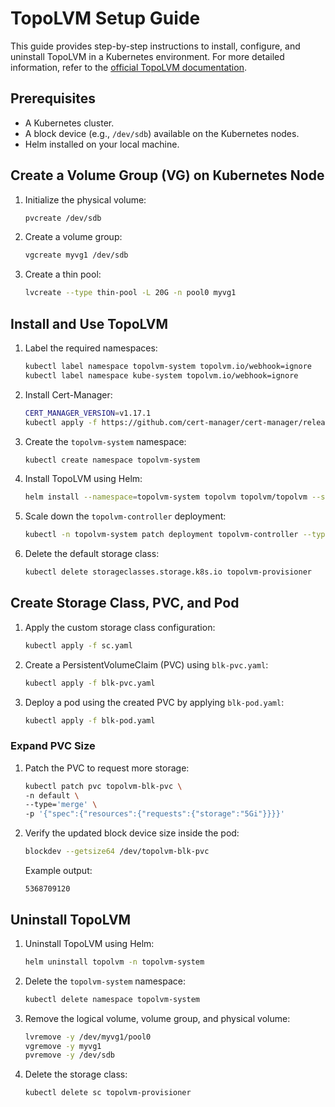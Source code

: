 # TopoLVM Setup Guide

This guide provides step-by-step instructions to install, configure, and uninstall TopoLVM in a Kubernetes environment. For more detailed information, refer to the [official TopoLVM documentation](https://github.com/topolvm/topolvm/blob/v0.36.4/docs/getting-started.md).

## Prerequisites

- A Kubernetes cluster.
- A block device (e.g., `/dev/sdb`) available on the Kubernetes nodes.
- Helm installed on your local machine.

## Create a Volume Group (VG) on Kubernetes Node

1. Initialize the physical volume:
   ```bash
   pvcreate /dev/sdb
   ```
2. Create a volume group:
   ```bash
   vgcreate myvg1 /dev/sdb
   ```
3. Create a thin pool:
   ```bash
   lvcreate --type thin-pool -L 20G -n pool0 myvg1
   ```

## Install and Use TopoLVM

1. Label the required namespaces:
   ```bash
   kubectl label namespace topolvm-system topolvm.io/webhook=ignore
   kubectl label namespace kube-system topolvm.io/webhook=ignore
   ```
2. Install Cert-Manager:
   ```bash
   CERT_MANAGER_VERSION=v1.17.1
   kubectl apply -f https://github.com/cert-manager/cert-manager/releases/download/${CERT_MANAGER_VERSION}/cert-manager.crds.yaml
   ```
3. Create the `topolvm-system` namespace:
   ```bash
   kubectl create namespace topolvm-system
   ```
4. Install TopoLVM using Helm:
   ```bash
   helm install --namespace=topolvm-system topolvm topolvm/topolvm --set cert-manager.enabled=true --version 15.5.3
   ```
5. Scale down the `topolvm-controller` deployment:
   ```bash
   kubectl -n topolvm-system patch deployment topolvm-controller --type='merge' -p '{"spec":{"replicas":1}}'
   ```
6. Delete the default storage class:
   ```bash
   kubectl delete storageclasses.storage.k8s.io topolvm-provisioner
   ```

## Create Storage Class, PVC, and Pod

1. Apply the custom storage class configuration:
   ```bash
   kubectl apply -f sc.yaml
   ```
2. Create a PersistentVolumeClaim (PVC) using `blk-pvc.yaml`:
   ```bash
   kubectl apply -f blk-pvc.yaml
   ```
3. Deploy a pod using the created PVC by applying `blk-pod.yaml`:
   ```bash
   kubectl apply -f blk-pod.yaml
   ```

### Expand PVC Size

1. Patch the PVC to request more storage:
   ```bash
   kubectl patch pvc topolvm-blk-pvc \
   -n default \
   --type='merge' \
   -p '{"spec":{"resources":{"requests":{"storage":"5Gi"}}}}'
   ```
2. Verify the updated block device size inside the pod:
   ```bash
   blockdev --getsize64 /dev/topolvm-blk-pvc
   ```
   Example output:
   ```
   5368709120
   ```

## Uninstall TopoLVM

1. Uninstall TopoLVM using Helm:
   ```bash
   helm uninstall topolvm -n topolvm-system
   ```
2. Delete the `topolvm-system` namespace:
   ```bash
   kubectl delete namespace topolvm-system
   ```
3. Remove the logical volume, volume group, and physical volume:
   ```bash
   lvremove -y /dev/myvg1/pool0
   vgremove -y myvg1
   pvremove -y /dev/sdb
   ```
4. Delete the storage class:
   ```bash
   kubectl delete sc topolvm-provisioner
   ```